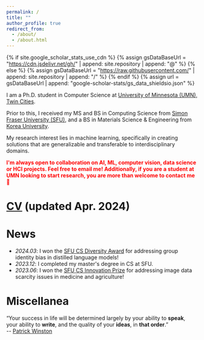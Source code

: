 ```yaml
---
permalink: /
title: ""
author_profile: true
redirect_from: 
  - /about/
  - /about.html
---
```


{% if site.google_scholar_stats_use_cdn %}
{% assign gsDataBaseUrl = "https://cdn.jsdelivr.net/gh/" | append: site.repository | append: "@" %}
{% else %}
{% assign gsDataBaseUrl = "https://raw.githubusercontent.com/" | append: site.repository | append: "/" %}
{% endif %}
{% assign url = gsDataBaseUrl | append: "google-scholar-stats/gs_data_shieldsio.json" %}

<span class='anchor' id='about-me'></span>

I am a Ph.D. student in Computer Science at [University of Minnesota (UMN), Twin Cities](https://twin-cities.umn.edu/).

Prior to this, I received my MS and BS in Computing Science from [Simon Fraser University (SFU)](https://www.sfu.ca/), and a BS in Materials Science & Engineering from [Korea University](https://www.korea.edu/mbshome/mbs/en/index.do).

My research interest lies in machine learning, specifically in creating solutions that are generalizable and transferable to interdisciplinary domains.

<span style="color:red"> **I'm always open to collaboration on AI, ML, computer vision, data science or HCI projects. Feel free to email me! Additionally, if you are a student at UMN looking to start research, you are more than welcome to contact me 🙂** </span>

# [CV](https://drive.google.com/file/d/1a4_3svDMB8v2AsxcqrYtZZimSnVwCY2Y/view?usp=sharing) (updated Apr. 2024)

# News
- *2024.03*: I won the [SFU CS Diversity Award](https://www.sfu.ca/computing/diversity-in-computing-science/activities/cs-diversity-project-presentations-2024.html) for addressing group identity bias in distilled language models!
- *2023.12*: I completed my master's degree in CS at SFU.
- *2023.06*: I won the [SFU CS Innovation Prize](https://www.sfu.ca/computing/current-students/graduate-students/academic-programs/professional-master-of-science-in-computer-science/project-showcase/is-seeing-still-not-necessarily-believing-.html) for addressing image data scarcity issues in medicine and agriculture!

# Miscellanea
“Your success in life will be determined largely by your ability to <b>speak</b>, your ability to <b>write</b>, and the quality of your <b>ideas</b>, in <b>that order</b>.”<br>-- [Patrick Winston](https://www.youtube.com/watch?v=Unzc731iCUY)

